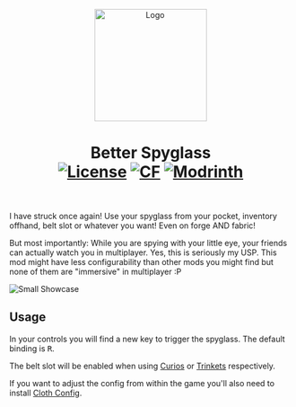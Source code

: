 <p align="center"><img src="https://raw.githubusercontent.com/Peatral/Better-Spyglass/refs/heads/mc1.20.1/dev/common/src/main/resources/assets/better_spyglass/icon.png" alt="Logo" width="200"></p>
<h1 align="center">Better Spyglass<br>
<a href="https://github.com/Peatral/Better-Spyglass/blob/master/LICENSE"><img src="https://img.shields.io/github/license/Peatral/Better-Spyglass?style=flat&color=900c3f" alt="License"></a>
<a href="https://www.curseforge.com/minecraft/mc-mods/better-spyglass"><img src="http://cf.way2muchnoise.eu/1224595.svg" alt="CF"></a>
<a href="https://modrinth.com/mod/better_spyglass"><img src="https://img.shields.io/modrinth/dt/better_spyglass?logo=modrinth&label=&suffix=%20&style=flat&color=242629&labelColor=5ca424&logoColor=1c1c1c" alt="Modrinth"></a>
<br><br>
</h1>
<p>
I have struck once again! Use your spyglass from your pocket, inventory offhand, belt slot or whatever you want! Even on forge AND fabric!

But most importantly: While you are spying with your little eye, your friends can actually watch you in multiplayer. Yes, this is seriously my USP.
This mod might have less configurability than other mods you might find but none of them are "immersive" in multiplayer :P
</p>
<img src="https://cdn.modrinth.com/data/PFXsBnJl/images/d2d7e25bfa12d067ebd61561884cc5d5232f44af.webp" alt="Small Showcase">
<h2>Usage</h2>
In your controls you will find a new key to trigger the spyglass. The default binding is <kbd>R</kbd>.

The belt slot will be enabled when using <a href="https://modrinth.com/mod/curios">Curios</a> or <a href="https://modrinth.com/mod/trinkets">Trinkets</a> respectively.

If you want to adjust the config from within the game you'll also need to install <a href="https://modrinth.com/mod/cloth-config">Cloth Config</a>. 